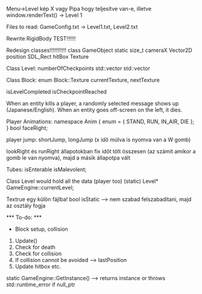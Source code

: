 Menu->Level kép X vagy Pipa hogy teljesítve van-e, illetve window.renderText() -> Level 1

Files to read:
GameConfig.txt -> Level1.txt, Level2.txt

Rewrite RigidBody TEST!!!!!!

Redesign classes!!!!!!!!!!!
class GameObject
static size_t cameraX
Vector2D position
SDL_Rect hitBox
Texture

Class Level:
numberOfCheckpoints
std::vector<Enemy>
std::vector<Block>

Class Block:
enum Block::Texture
currentTexture, nextTexture

isLevelCompleted
isCheckpointReached

When an entity kills a player, a randomly selected message shows up (Japanese/English).
When an entity goes off-screen on the left, it dies.

Player Animations:
namespace Anim {
    enum = { STAND, RUN, IN_AIR, DIE };
}
bool faceRight;

player jump: shortJump, longJump (x idő múlva is nyomva van a W gomb)

lookRight és runRight állapotokban fix időt tölt összesen
(az számít amikor a gomb le van nyomva), majd a másik állapotpa vált

Tubes:
isEnterable
isMalevolent;

Class Level would hold all the data (player too)
(static) Level* GameEngine::currentLevel;

Textrue egy külön fájlba!
bool isStatic --> nem szabad felszabadítani, majd az osztály fogja

*** To-do: ***
- Block setup, collision


1. Update()
2. Check for death
3. Check for collision
4. If collision cannot be avoided --> lastPosition
5. Update hitbox etc.

static GameEngine::GetInstance() --> returns instance or throws std::runtime_error if null_ptr